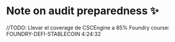 # Note on audit preparedness ✨
//TODO: Llevar el coverage de CSCEngine a 85%
Foundry course: FOUNDRY-DEFI-STABLECOIN
4:24:32